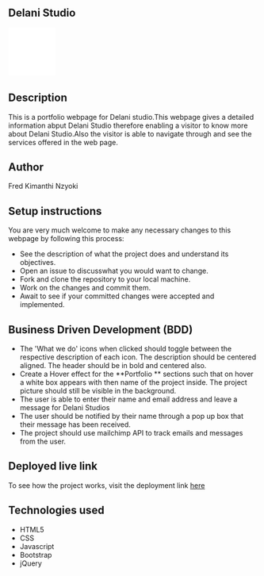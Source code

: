 ## Delani Studio
![Delani](static/IMAGES/logo.png "Delani Studio") 
## Description
This is a portfolio webpage for Delani studio.This webpage gives a detailed information abput Delani Studio therefore enabling a visitor to know more about Delani Studio.Also the visitor is able to navigate through and see the services offered in the web page.
## Author
Fred Kimanthi Nzyoki
## Setup instructions
You are very much welcome to make any necessary changes to this webpage by following this process:
- See the description of what the project does and understand its objectives.
- Open an issue to discusswhat you would want to change.
- Fork and clone the repository to your local machine.
- Work on the changes and commit them.
- Await to see if your committed changes were accepted and implemented.
## Business Driven Development (BDD)
- The 'What we do' icons when clicked should toggle between the respective description of each icon. The description should be centered aligned. The header should be in bold and centered also.
- Create a Hover effect for the **Portfolio ** sections such that on hover a white box appears with then name of the project inside. The project picture should still be visible in the background.
- The user is able to enter their name and email address and leave a message for Delani Studios
- The user should be notified by their name through a pop up box that their message has been received.
- The project should use mailchimp API to track emails and messages from the user.
## Deployed live link
To see how the project works, visit the deployment link [here](https://nzyokifred.github.io/Delani-studio/)
## Technologies used
- HTML5
- CSS
- Javascript
- Bootstrap
- jQuery